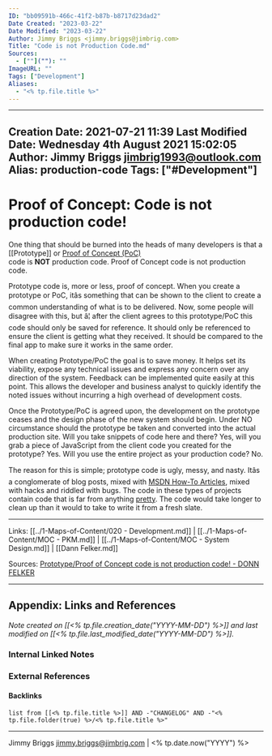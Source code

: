 ```yaml
---
ID: "bb09591b-466c-41f2-b87b-b8717d23dad2"
Date Created: "2023-03-22"
Date Modified: "2023-03-22"
Author: Jimmy Briggs <jimmy.briggs@jimbrig.com>
Title: "Code is not Production Code.md"
Sources: 
  - [""](""): ""
ImageURL: ""
Tags: ["Development"]
Aliases:
  - "<% tp.file.title %>"
---
```


---
Creation Date: 2021-07-21 11:39
Last Modified Date: Wednesday 4th August 2021 15:02:05
Author: Jimmy Briggs <jimbrig1993@outlook.com>
Alias: production-code
Tags: ["#Development"]
---

# Proof of Concept: Code is not production code!

One thing that should be burned into the heads of many developers is that a [[Prototype]] or [Proof of Concept (PoC)](http://en.wikipedia.org/wiki/Proof_of_concept)  
code is **NOT** production code. Proof of Concept code is not production code.

Prototype code is, more or less, proof of concept. When you create a prototype or PoC, itâs something that can be shown to the client to create a common understanding of what is to be delivered. Now, some people will disagree with this, but â¦ after the client agrees to this prototype/PoC this code should only be saved for reference. It should only be referenced to ensure the client is getting what they received. It should be compared to the final app to make sure it works in the same order.

When creating Prototype/PoC the goal is to save money. It helps set its viability, expose any technical issues and express any concern over any  
direction of the system. Feedback can be implemented quite easily at this point. This allows the developer and business analyst to quickly identify the noted issues without incurring a high overhead of development costs.

Once the Prototype/PoC is agreed upon, the development on the prototype ceases and the design phase of the new system should begin. Under NO circumstance should the prototype be taken and converted into the actual production site. Will you take snippets of code here and there? Yes, will you grab a piece of JavaScript from the client code you created for the prototype? Yes. Will you use the entire project as your production code? No.

The reason for this is simple; prototype code is ugly, messy, and nasty. Itâs a conglomerate of blog posts, mixed with [MSDN How-To Articles](http://msdn2.microsoft.com/en-us/library/aa139637.aspx), mixed with hacks and riddled with bugs. The code in these types of projects contain code that is far from anything [pretty](http://www.codinghorror.com/blog/archives/000615.html). The code would take longer to clean up than it would to take to write it from a fresh slate.

***

Links: [[../1-Maps-of-Content/020 - Development.md]] | [[../1-Maps-of-Content/MOC - PKM.md]] | [[../1-Maps-of-Content/MOC - System Design.md]] | [[Dann Felker.md]]

Sources: [Prototype/Proof of Concept code is not production code! - DONN FELKER](https://www.donnfelker.com/prototypeproof-of-concept-code-is-not-production-code/)



***

## Appendix: Links and References

*Note created on [[<% tp.file.creation_date("YYYY-MM-DD") %>]] and last modified on [[<% tp.file.last_modified_date("YYYY-MM-DD") %>]].*

### Internal Linked Notes

### External References

#### Backlinks

```dataview
list from [[<% tp.file.title %>]] AND -"CHANGELOG" AND -"<% tp.file.folder(true) %>/<% tp.file.title %>"
```


***

Jimmy Briggs <jimmy.briggs@jimbrig.com> | <% tp.date.now("YYYY") %>